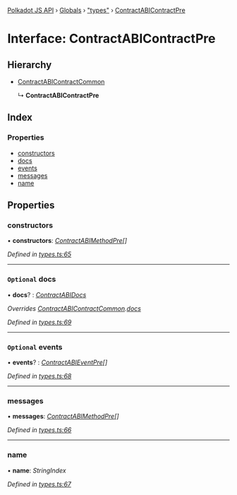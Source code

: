 [Polkadot JS API](../README.md) › [Globals](../globals.md) › ["types"](../modules/_types_.md) › [ContractABIContractPre](_types_.contractabicontractpre.md)

# Interface: ContractABIContractPre

## Hierarchy

* [ContractABIContractCommon](_types_.contractabicontractcommon.md)

  ↳ **ContractABIContractPre**

## Index

### Properties

* [constructors](_types_.contractabicontractpre.md#constructors)
* [docs](_types_.contractabicontractpre.md#optional-docs)
* [events](_types_.contractabicontractpre.md#optional-events)
* [messages](_types_.contractabicontractpre.md#messages)
* [name](_types_.contractabicontractpre.md#name)

## Properties

###  constructors

• **constructors**: *[ContractABIMethodPre](_types_.contractabimethodpre.md)[]*

*Defined in [types.ts:65](https://github.com/polkadot-js/api/blob/a53c924248/packages/api-contract/src/types.ts#L65)*

___

### `Optional` docs

• **docs**? : *[ContractABIDocs](../modules/_types_.md#contractabidocs)*

*Overrides [ContractABIContractCommon](_types_.contractabicontractcommon.md).[docs](_types_.contractabicontractcommon.md#optional-docs)*

*Defined in [types.ts:69](https://github.com/polkadot-js/api/blob/a53c924248/packages/api-contract/src/types.ts#L69)*

___

### `Optional` events

• **events**? : *[ContractABIEventPre](_types_.contractabieventpre.md)[]*

*Defined in [types.ts:68](https://github.com/polkadot-js/api/blob/a53c924248/packages/api-contract/src/types.ts#L68)*

___

###  messages

• **messages**: *[ContractABIMethodPre](_types_.contractabimethodpre.md)[]*

*Defined in [types.ts:66](https://github.com/polkadot-js/api/blob/a53c924248/packages/api-contract/src/types.ts#L66)*

___

###  name

• **name**: *StringIndex*

*Defined in [types.ts:67](https://github.com/polkadot-js/api/blob/a53c924248/packages/api-contract/src/types.ts#L67)*

